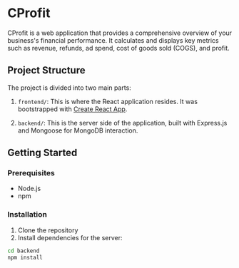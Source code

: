 # CProfit

CProfit is a web application that provides a comprehensive overview of your business's financial performance. It calculates and displays key metrics such as revenue, refunds, ad spend, cost of goods sold (COGS), and profit.

## Project Structure

The project is divided into two main parts:

1. `frontend/`: This is where the React application resides. It was bootstrapped with [Create React App](https://github.com/facebook/create-react-app).

2. `backend/`: This is the server side of the application, built with Express.js and Mongoose for MongoDB interaction.

## Getting Started

### Prerequisites

- Node.js
- npm

### Installation

1. Clone the repository
2. Install dependencies for the server:

```sh
cd backend
npm install
